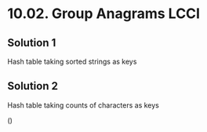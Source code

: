 # 10.02. Group Anagrams LCCI

## Solution 1

Hash table taking sorted strings as keys

## Solution 2

Hash table taking counts of characters as keys

()